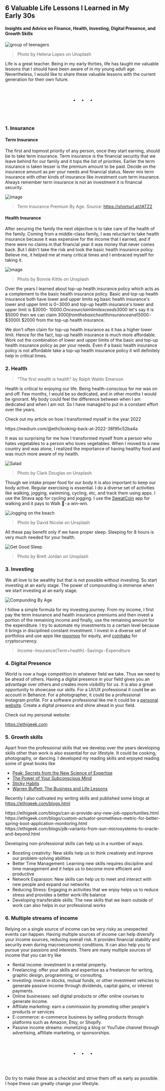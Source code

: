 ## 6 Valuable Life Lessons I Learned in My Early 30s 
#### Insights and Advice on Finance, Health, Investing, Digital Presence, and Growth Skills 

![group of teenagers](https://user-images.githubusercontent.com/7569031/236854361-6428260e-cc2e-445b-862e-c15d765311a2.png)
> Photo by Helena Lopes on Unsplash


Life is a great teacher. Being in my early thirties, life has taught me valuable lessons that I should have been aware of in my young adult age. Nevertheless, I would like to share these valuable lessons with the current generation for their own future. 

<br>
<h6 align="center">&#x2022;&nbsp;&nbsp;&nbsp;&nbsp;&nbsp;&#x2022;&nbsp;&nbsp;&nbsp;&nbsp;&nbsp;&#x2022;</h6>
<br>

### 1. Insurance
#### Term Insurance 
The first and topmost priority of any person, once they start earning, should be to take term insurance. Term insurance is the financial security that we leave behind for our family and it tops the list of priorities. Earlier the term insurance is taken lesser is the premium amount to be paid. Decide on the insurance amount as per your needs and financial status. Never mix term insurance with other kinds of insurance like investment cum term insurance. Always remember term insurance is not an investment it is financial security.

![image](https://user-images.githubusercontent.com/7569031/236856268-4209dbce-909f-4b05-8fa6-c94350ec243e.png)
> Term Insurance Premium By Age. Source: https://shorturl.at/lATZ2

#### Health Insurance
After securing the family the next objective is to take care of the health of the family. Coming from a middle-class family, I was reluctant to take health insurance because it was expensive for the income that I earned, and if there were no claims in that financial year it was money that never comes back. But I didn't take the risk and took the basic health insurance policy. Believe me, it helped me at many critical times and I embraced myself for taking it.

![image](https://user-images.githubusercontent.com/7569031/236858555-b474df05-eec7-4a8f-add0-bce637372445.png)
> Photo by Bonnie Kittle on Unsplash

Over the years I learned about top-up health insurance policy which acts as a complement to the basic health insurance policy. Basic and top-up health insurance both have lower and upper limits eg basic health insurance's lower and upper limit is $0 - $3000 and top-up health insurance's lower and upper limit is $3000- $10000. Once our claim limit exceeds 3000$ let's say it is $5000 then we can claim $3000 from the basic health insurance and ($5000 - $3000) $2000 from the top-up health insurance.

We don't often claim for top-up health insurance as it has a higher lower limit. Hence for the fact, top-up health insurance is much more affordable. Work out the combination of lower and upper limits of the basic and top-up health insurance policy as per your needs. Even if a basic health insurance policy is not affordable take a top-up health insurance policy it will definitely help in critical times.

### 2. Health
> "The first wealth is health" by Ralph Waldo Emerson

Health is critical to enjoying our life. Being health-conscious for me was on and off. Few months, I would be so dedicated, and in other months I would be ignorant. My body could feel the difference between when I am dedicated and when I am not. So I have managed to put in a constant effort over the years.

Check out my article on how I transformed myself in the year 2022

<div class="embed_link">https://medium.com/@ethi/looking-back-at-2022-38f95c52ba4a</div>

It was so surprising for me how I transformed myself from a person who hates vegetables to a person who loves vegetables. When I moved to a new country and was alone, I realized the importance of having healthy food and was much more aware of my health.

![Salad](https://user-images.githubusercontent.com/7569031/236862642-4d056ffe-7e13-41ec-bb77-2d32313810c0.png)
> Photo by Clark Douglas on Unsplash

Though we intake proper food for our body it is also important to keep our body active. Regular exercising is essential. I do a diverse set of activities like walking, jogging, swimming, cycling, etc, and track them using apps. I use the Strava app for cycling and jogging. I use the [SweatCoin](https://sweatco.in/ws/ethirajsrinivasan) app for walking and it pays to Walk 🚶 - a win-win. 

![Jogging on the beach](https://user-images.githubusercontent.com/7569031/236862742-d4172f9a-a4cc-4300-8f92-50dc09701b58.png)
> Photo by David Nicolai on Unsplash


All these pay benefit only if we have proper sleep. Sleeping for 8 hours is very much needed for your health. 

![Get Good Sleep](https://user-images.githubusercontent.com/7569031/236862913-e4e620f3-9759-4e7f-abb8-d6d1b71e242d.png)
> Photo by Brett Jordan on Unsplash

### 3. Investing
We all love to be wealthy but that is not possible without investing. So start investing at an early stage. The power of compounding is immense when we start investing at an early stage.

![Compunding By Age](https://user-images.githubusercontent.com/7569031/236863422-d397d39f-f7e2-42da-b48f-2e5c84d12e63.png)

I follow a simple formula for my investing journey. From my income, I first pay the term insurance and health insurance premiums and then invest a portion of the remaining income and finally, use the remaining amount for the expenditure. I try to automate my investments to a certain level because it brings in disciplined constant investment. I invest in a diverse set of portfolios and use apps like [moomoo](https://j.moomoo.com/00xAOU) for equity, and [coinhako](https://www.coinhako.com/affiliations/sign_up/285810_54724814) for cryptocurrency. 
> Income - Insurance(Term+health) - Savings - Expenditure

### 4. Digital Presence
World is now a huge competition in whatever field we take. Thus we need to be ahead of others. Having a digital presence in your field gives you an advantage over others and creates more visibility for us. It is also a great opportunity to showcase our skills. For a UI/UX professional it could be an account in Behance. For a photographer, it could be a professional Instagram profile. For a software professional like me it could be a [personal website](https://ethigeek.com). Create a digital presence and shine ahead in your field.

Check out my personal website:

https://ethigeek.com

### 5. Growth skills 
Apart from the professional skills that we develop over the years developing skills other than work is also essential for our lifestyle. It could be cooking, photography, or dancing. I developed my reading skills and enjoyed reading some of great books like
* [Peak: Secrets from the New Science of Expertise](https://amzn.to/3nV4pck)
* [The Power of Your Subconscious Mind](https://amzn.to/3zDSbHx)
* [Sticky Habits](https://amzn.to/3Goxof1)
* [Warren Buffett: The Business and Life Lessons](https://amzn.to/3nVa2Y5)

Recently I also cultivated my writing skills and published some blogs at https://ethigeek.com/blogs.html

<div class="embed_link">https://ethigeek.com/blogs/can-ai-provide-any-new-job-opportunities.html</div>
<div class="embed_link">https://ethigeek.com/blogs/custom-actuator-prometheus-metric-for-better-spring-boot-application-monitoring.html</div>
<div class="embed_link">https://ethigeek.com/blogs/jdk-variants-from-sun-microsystems-to-oracle-and-beyond.html</div>

Developing non-professional skills can help us in a number of ways.
* Boosting creativity: New skills help us to think creatively and improve our problem-solving abilities
* Better Time Management: Learning new skills requires discipline and time management and it helps us to become more efficient and productive
* Network Expansion: New skills can help us to meet and interact with new people and expand our networks
* Reducing Stress: Engaging in activities that we enjoy helps us to reduce stress and provides a better work-life balance
* Developing transferable skills: The new skills that we learn outside of work can also helps in our professional works

### 6. Multiple streams of income 
Relying on a single source of income can be very risky as unexpected events can happen. Having multiple sources of income can help diversify your income sources, reducing overall risk. It provides financial stability and security even during macroeconomic conditions. It can also help you to pursue your passions and interests. There are many multiple sources of income that you can try like 
* Rental income: investment in a rental property.
* Freelancing: offer your skills and expertise as a freelancer for writing, graphic design, programming, or consulting.
* Investing: invest in stocks, mutual funds, or other investment vehicles to generate passive income through dividends, capital gains, or interest payments.
* Online businesses: sell digital products or offer online courses to generate income.
* Affiliate marketing: earn a commission by promoting other people's products or services 
* E-commerce: e-commerce business by selling products through platforms such as Amazon, Etsy, or Shopify.
* Passive income streams: monetizing a blog or YouTube channel through advertising, affiliate marketing, or sponsorships.

<br>
<h6 align="center">&#x2022;&nbsp;&nbsp;&nbsp;&nbsp;&nbsp;&#x2022;&nbsp;&nbsp;&nbsp;&nbsp;&nbsp;&#x2022;</h6>
<br>

Do try to make these as a checklist and strive them off as early as possible. I hope these can greatly change your lifestyle.

